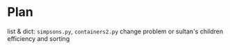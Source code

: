 # Plan

list & dict: `simpsons.py`, `containers2.py`
change problem or sultan's children
efficiency and sorting
